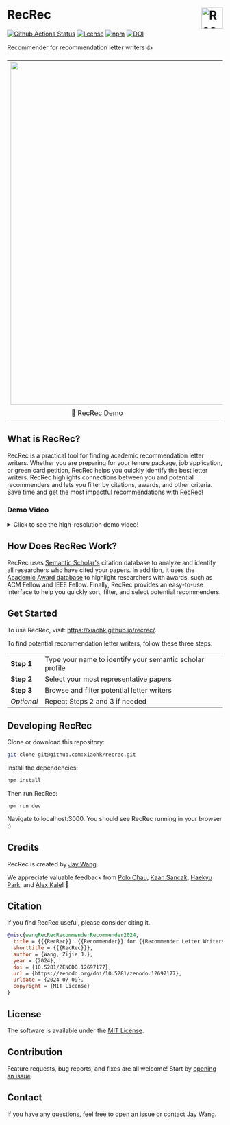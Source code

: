 <h1>RecRec <a href="https://poloclub.github.io/recrec/"><picture>

  <source media="(prefers-color-scheme: dark)" srcset="https://i.imgur.com/h9q1Vg6.png">
  <img align="right" alt="RecRec logo." src="https://i.imgur.com/h9q1Vg6.png" height="50">
</picture></a></h1>

[![Github Actions Status](https://github.com/xiaohk/recrec/workflows/build/badge.svg)](https://github.com/xiaohk/recrec/actions/workflows/build.yml)
[![license](https://img.shields.io/badge/License-MIT-blue)](https://github.com/xiaohk/recrec/blob/main/LICENSE)
[![npm](https://img.shields.io/npm/v/recrec?color=orange)](https://www.npmjs.com/package/recrec)
[![DOI](https://zenodo.org/badge/DOI/10.5281/zenodo.12697177.svg)](https://doi.org/10.5281/zenodo.12697177)

Recommender for recommendation letter writers 👍

<table>
  <tr>
    <td colspan="2"><a href="https://xiaohk.github.io/recrec"><img width="800px" src='https://github.com/xiaohk/gifs/blob/main/recrec-600.gif?raw=true'></a></td>
  </tr>
  <tr></tr>
  <tr align="center">
    <td><a href="https://xiaohk.github.io/recrec">🚀 RecRec Demo</a></td>
    <td><a href="https://youtu.be/p1mI650PjPc">📺 Demo Video</a></td>
  </tr>
</table>

## What is RecRec?

RecRec is a practical tool for finding academic recommendation letter writers.
Whether you are preparing for your tenure package, job application, or green card petition, RecRec helps you quickly identify the best letter writers.
RecRec highlights connections between you and potential recommenders and lets you filter by citations, awards, and other criteria.
Save time and get the most impactful recommendations with RecRec!

### Demo Video

<details>
  <summary>Click to see the high-resolution demo video!</summary>
  <video src="https://github.com/xiaohk/recrec/assets/15007159/7eb1e64b-9e13-4426-8b7a-abe41939d5bf"></video>
</details>

## How Does RecRec Work?

RecRec uses [Semantic Scholar's](https://www.semanticscholar.org) citation database to analyze and identify all researchers who have cited your papers.
In addition, it uses the [Academic Award database](https://github.com/xiaohk/academic-awards) to highlight researchers with awards, such as ACM Fellow and IEEE Fellow.
Finally, RecRec provides an easy-to-use interface to help you quickly sort, filter, and select potential recommenders.

## Get Started

To use RecRec, visit: <https://xiaohk.github.io/recrec/>.

To find potential recommendation letter writers, follow these three steps:

<table>
  <tr>
    <td><strong>Step 1</strong></td>
    <td>Type your name to identify your semantic scholar profile</td>
  </tr>
  <tr></tr>
  <tr>
    <td><strong>Step 2</strong></td>
    <td>Select your most representative papers</td>
  </tr>
  <tr></tr>
  <tr>
    <td><strong>Step 3</strong></td>
    <td>Browse and filter potential letter writers</td>
  </tr>
  <tr></tr>
  <tr>
    <td><em>Optional</em></td>
    <td>Repeat Steps 2 and 3 if needed</td>
  </tr>
  <tr></tr>
  <tr></tr>
</table>

## Developing RecRec

Clone or download this repository:

```bash
git clone git@github.com:xiaohk/recrec.git
```

Install the dependencies:

```bash
npm install
```

Then run RecRec:

```
npm run dev
```

Navigate to localhost:3000. You should see RecRec running in your browser :)

## Credits

RecRec is created by <a href='https://zijie.wang/' target='_blank'>Jay Wang</a>.

We appreciate valuable feedback from [Polo Chau](https://poloclub.github.io/polochau/), [Kaan Sancak](https://www.kaansancak.com), [Haekyu Park](https://haekyu.com), and [Alex Kale](https://people.cs.uchicago.edu/~kalea/)! 🙌

## Citation

If you find RecRec useful, please consider citing it.

```bibtex
@misc{wangRecRecRecommenderRecommender2024,
  title = {{{RecRec}}: {{Recommender}} for {{Recommender Letter Writers}}},
  shorttitle = {{{RecRec}}},
  author = {Wang, Zijie J.},
  year = {2024},
  doi = {10.5281/ZENODO.12697177},
  url = {https://zenodo.org/doi/10.5281/zenodo.12697177},
  urldate = {2024-07-09},
  copyright = {MIT License}
}
```

## License

The software is available under the [MIT License](https://github.com/xiaohk/recrec/blob/main/LICENSE).

## Contribution

Feature requests, bug reports, and fixes are all welcome! Start by [opening an issue](https://github.com/xiaohk/recrec/issues/new).

## Contact

If you have any questions, feel free to [open an issue](https://github.com/xiaohk/recrec/issues/new) or contact [Jay Wang](https://zijie.wang).
